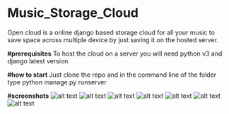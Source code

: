 # Music_Storage_Cloud
Open cloud is a online django based storage cloud for all your music to save space across multiple device by just saving it on the hosted server.



**#prerequisites**
 To host the cloud on a server you will need python v3 and django latest version



**#how to start**
 Just clone the repo and in the command line of the folder type
 python manage.py runserver


**#screenshots**
![alt text](https://github.com/ayush1999guptA/Open_Cloud/blob/master/ScreenShots/loginpage.png)
![alt text](https://github.com/ayush1999guptA/Open_Cloud/blob/master/ScreenShots/Register_Screen.png)
![alt text](https://github.com/ayush1999guptA/Open_Cloud/blob/master/ScreenShots/Main%20Screen.png)
![alt text](https://github.com/ayush1999guptA/Open_Cloud/blob/master/ScreenShots/Album-Detail.png)
![alt text](https://github.com/ayush1999guptA/Open_Cloud/blob/master/ScreenShots/song-index.png)
![alt text](https://github.com/ayush1999guptA/Open_Cloud/blob/master/ScreenShots/Add-album.png)
![alt text](https://github.com/ayush1999guptA/Open_Cloud/blob/master/ScreenShots/add-song.png)
